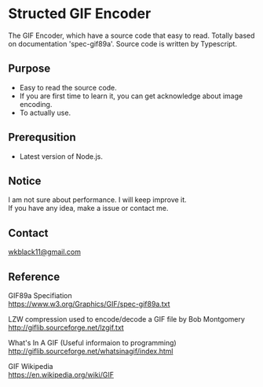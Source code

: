 Structed GIF Encoder
====================

The GIF Encoder, which have a source code that easy to read. Totally based on documentation 'spec-gif89a'. Source code is written by Typescript.

Purpose
-------
- Easy to read the source code.
- If you are first time to learn it, you can get acknowledge about image encoding.
- To actually use.

Prerequsition
-------------
- Latest version of Node.js.

Notice
------
I am not sure about performance. I will keep improve it.  
If you have any idea, make a issue or contact me.

Contact
-------
wkblack11@gmail.com

Reference
---------
GIF89a Specifiation  
https://www.w3.org/Graphics/GIF/spec-gif89a.txt

LZW compression used to encode/decode a GIF file by Bob Montgomery  
http://giflib.sourceforge.net/lzgif.txt

What's In A GIF (Useful informaion to programming)  
http://giflib.sourceforge.net/whatsinagif/index.html

GIF Wikipedia  
https://en.wikipedia.org/wiki/GIF